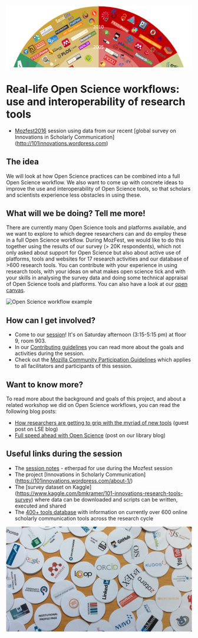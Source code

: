 ![101 Innovations in Scholarly Communication](InnoScholComm_figure_jan2015_rising_sun_compressed.png)

# Real-life Open Science workflows: use and interoperability of research tools 
- [Mozfest2016](https://mozillafestival.org/) session using data from our recent [global survey on Innovations in Scholarly Communication] (http://101innovations.wordpress.com) 

## The idea
We will look at how Open Science practices can be combined into a full Open Science workflow. We also want to come up with concrete ideas to improve the use and interoperability of Open Science tools, so that scholars and scientists experience less obstacles in using these.

## What will we be doing? Tell me more!
There are currently many Open Science tools and platforms available, and we want to explore to which degree researchers can and do employ these in a full Open Science workflow. During MozFest, we would like to do this together using the results of our survey (> 20K respondents), which not only asked about support for Open Science but also about active use of platforms, tools and websites for 17 research activities and our database of >600 research tools. You can contribute with your experience in using research tools, with your ideas on what makes open science tick and with your skills in analysing the survey data and doing some technical appraisal of Open Science tools and platforms.
You can also have a look at our [open canvas](https://docs.google.com/spreadsheets/d/1v6oeOfoRqIt7L_Zzel0ECSyVlCDfBwNouRn5yhz4mBU/edit?usp=sharing).

![Open Science workflow example](https://github.com/bmkramer/101innovations-survey-data/blob/mozfest2016-Open-Science-workflows/Open_Science_workflow_example_medium.jpg)

## How can I get involved?
* Come to our [session](https://app.mozillafestival.org/#_session-338)! It's on Saturday afternoon (3:15-5:15 pm) at floor 9, room 903. 
* In our [Contributing guidelines](CONTRIBUTING.md) you can read more about the goals and activities during the session. 
* Check out the [Mozilla Community Participation Guidelines](CODE_OF_CONDUCT.md) which applies to all facilitators and participants of this session.


## Want to know more?
To read more about the background and goals of this project, and about a related workshop we did on Open Science workflows, you can read the following blog posts:
- [How researchers are getting to grip with the myriad of new tools](http://blogs.lse.ac.uk/impactofsocialsciences/2015/11/11/101-innovations-in-scholarly-communication/) (guest post on LSE blog)
- [Full speed ahead with Open Science](https://im2punt0.wordpress.com/2016/10/22/full-speed-ahead-with-open-science/) (post on our library blog)

## Useful links during the session
- The [session notes](https://public.etherpad-mozilla.org/p/mozfest-2016-real-life-open-science-workflows--use) - etherpad for use during the Mozfest session
- The project [Innovations in Scholarly Communication] (https://101innovations.wordpress.com/about-1/)
- The [survey dataset on Kaggle] (https://www.kaggle.com/bmkramer/101-innovations-research-tools-survey) where data can be downloaded and scripts can be written, executed and shared
- The [400+ tools database](http://bit.ly/innoscholcomm-list) with information on currently over 600 online scholarly communication tools across the research cycle 

![Tools and more tools](collected-circles-cropped_small.jpg)
